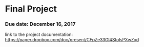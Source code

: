 # Final Project

### Due date: December 16, 2017

link to the project documentation: https://paper.dropbox.com/doc/present/CFpZe33Gl4StoIsPXwZxd
